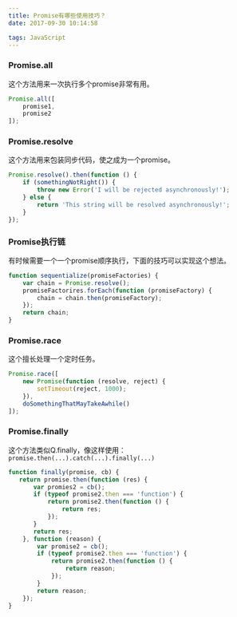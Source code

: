 ```yaml
---
title: Promise有哪些使用技巧？
date: 2017-09-30 10:14:58

tags: JavaScript
---
```


### Promise.all

这个方法用来一次执行多个promise非常有用。

```javascript
Promise.all([
    promise1,
    promise2
]);
```

### Promise.resolve

这个方法用来包装同步代码，使之成为一个promise。

```javascript
Promise.resolve().then(function () {
    if (somethingNotRight()) {
        throw new Error('I will be rejected asynchronously!');
    } else {
        return 'This string will be resolved asynchronously!';
    }
});
```

### Promise执行链

有时候需要一个一个promise顺序执行，下面的技巧可以实现这个想法。

```javascript
function sequentialize(promiseFactories) {
    var chain = Promise.resolve();
    promiseFactorires.forEach(function (promiseFactory) {
        chain = chain.then(promiseFactory);
    });
    return chain;
}
```

### Promise.race

这个擅长处理一个定时任务。

```javascript
Promise.race([
    new Promise(function (resolve, reject) {
        setTimeout(reject, 1000);
    }),
    doSomethingThatMayTakeAwhile()
]);
```

### Promise.finally

这个方法类似Q.finally，像这样使用：`promise.then(...).catch(...).finally(...)`
```javascript
function finally(promise, cb) {
   return promise.then(function (res) {
       var promies2 = cb();
       if (typeof promise2.then === 'function') {
           return promise2.then(function () {
               return res;
           });
       }
       return res;
    }, function (reason) {
        var promise2 = cb();
        if (typeof promise2.then === 'function') {
            return promise2.then(function () {
                return reason;
            });
        }
        return reason;
    });
}
```
